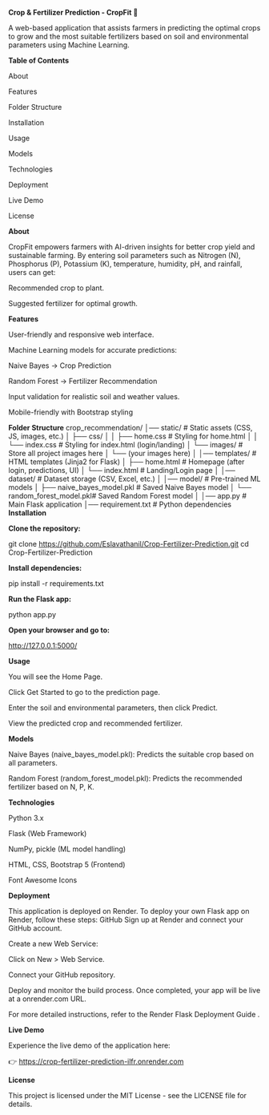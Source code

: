 **Crop & Fertilizer Prediction - CropFit 🌱**

A web-based application that assists farmers in predicting the optimal crops to grow and the most suitable fertilizers based on soil and environmental parameters using Machine Learning.

**Table of Contents**

About

Features

Folder Structure

Installation

Usage

Models

Technologies

Deployment

Live Demo

License

**About**

CropFit empowers farmers with AI-driven insights for better crop yield and sustainable farming. By entering soil parameters such as Nitrogen (N), Phosphorus (P), Potassium (K), temperature, humidity, pH, and rainfall, users can get:

Recommended crop to plant.

Suggested fertilizer for optimal growth.

**Features**

User-friendly and responsive web interface.

Machine Learning models for accurate predictions:

Naive Bayes → Crop Prediction

Random Forest → Fertilizer Recommendation

Input validation for realistic soil and weather values.

Mobile-friendly with Bootstrap styling

**Folder Structure**
crop_recommendation/
│── static/                     # Static assets (CSS, JS, images, etc.)
│    ├── css/
│    │   ├── home.css           # Styling for home.html
│    │   └── index.css          # Styling for index.html (login/landing)
│    └── images/                # Store all project images here
│         └── (your images here)
│
│── templates/                  # HTML templates (Jinja2 for Flask)
│    ├── home.html              # Homepage (after login, predictions, UI)
│    └── index.html             # Landing/Login page
│
│── dataset/                    # Dataset storage (CSV, Excel, etc.)
│
│── model/                      # Pre-trained ML models
│    ├── naive_bayes_model.pkl  # Saved Naive Bayes model
│    └── random_forest_model.pkl# Saved Random Forest model
│
│── app.py                      # Main Flask application
│── requirement.txt             # Python dependencies
**Installation**

**Clone the repository:**

git clone https://github.com/Eslavathanil/Crop-Fertilizer-Prediction.git
cd Crop-Fertilizer-Prediction


**Install dependencies:**

pip install -r requirements.txt


**Run the Flask app:**

python app.py


**Open your browser and go to:**

http://127.0.0.1:5000/


**Usage**

You will see the Home Page.

Click Get Started to go to the prediction page.

Enter the soil and environmental parameters, then click Predict.

View the predicted crop and recommended fertilizer.

**Models**

Naive Bayes (naive_bayes_model.pkl): Predicts the suitable crop based on all parameters.

Random Forest (random_forest_model.pkl): Predicts the recommended fertilizer based on N, P, K.

**Technologies**

Python 3.x

Flask (Web Framework)

NumPy, pickle (ML model handling)

HTML, CSS, Bootstrap 5 (Frontend)

Font Awesome Icons

**Deployment**

This application is deployed on Render. To deploy your own Flask app on Render, follow these steps:
GitHub
Sign up at Render
 and connect your GitHub account.

Create a new Web Service:

Click on New > Web Service.

Connect your GitHub repository.


Deploy and monitor the build process. Once completed, your app will be live at a onrender.com URL.

For more detailed instructions, refer to the Render Flask Deployment Guide
.

**Live Demo**

Experience the live demo of the application here:

👉 https://crop-fertilizer-prediction-ilfr.onrender.com

**License**

This project is licensed under the MIT License - see the LICENSE file for details.











